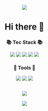<div align="center">
<img src="https://capsule-render.vercel.app/api?type=wave&color=auto&height=300&section=header&text=Sanha%20Github!&fontSize=90" />
  <h1>Hi there 👋</h1>
  <h3>📚 Tec Stack 📚</h3>
	<img src="https://img.shields.io/badge/React-61DAFB?style=flat&logo=react&logoColor=white" />
	<img src="https://img.shields.io/badge/HTML5-E34F26?style=flat&logo=HTML5&logoColor=white" />
	<img src="https://img.shields.io/badge/CSS3-1572B6?style=flat&logo=CSS3&logoColor=white" />
	<img src="https://img.shields.io/badge/StyledComponents-DB7093?style=flat&logo=styledcomponents&logoColor=white" />
	<img src="https://img.shields.io/badge/Javascript-F7DF1E?style=flat&logo=javascript&logoColor=white" />
 <h3>🔨 Tools 🔨</h3>
	<img src="https://img.shields.io/badge/VisuaLStudioCode-007ACC?style=flat&logo=VisuaLStudioCode&logoColor=white" />
	<img src="https://img.shields.io/badge/Eclipseide-2C2255?style=flat&logo=Eclipseide&logoColor=white" />
	<img src="https://img.shields.io/badge/GitHub-181717?style=flat&logo=GitHub&logoColor=white" />
  <br>
  <br>

<img src="https://github-readme-stats.vercel.app/api/top-langs/?username=Sanmountain&layout=compact"><br><br>
<img src="https://github-readme-stats.vercel.app/api?username=Sanmountain&show_icons=true">
</div>
